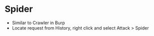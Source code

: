 # Spider
- Similar to Crawler in Burp
- Locate request from History, right click and select Attack > Spider


